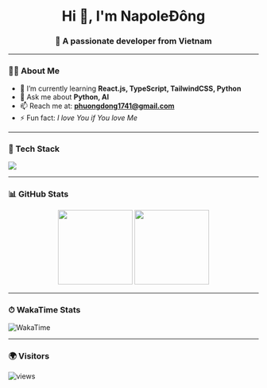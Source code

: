 <!-- Header -->
<h1 align="center">Hi 👋, I'm NapoleĐông</h1>
<h3 align="center">🚀 A passionate developer from Vietnam</h3>

---

### 🧑‍💻 About Me
- 🌱 I’m currently learning **React.js, TypeScript, TailwindCSS, Python**
- 💬 Ask me about **Python, AI**
- 📫 Reach me at: **phuongdong1741@gmail.com**
- ⚡ Fun fact: *I love You if You love Me*

---

### 🔧 Tech Stack
<p align="left">
  <img src="https://skillicons.dev/icons?i=react,typescript,tailwind,js,ts,python,c,cpp,git,vscode" />
</p>

---

### 📊 GitHub Stats
<p align="center">
  <img src="https://github-readme-stats.vercel.app/api?username=napole-dong&show_icons=true&theme=radical" height="150"/>
  <img src="https://github-readme-stats.vercel.app/api/top-langs/?username=napole-dong&layout=compact&theme=radical" height="150"/>
</p>

---

### ⏱ WakaTime Stats
![WakaTime](https://wakatime.com/share/@efdc30fa-353a-4ad2-b91b-7154399eb7f6/3f8f6e88-c4f1-44ba-bdd1-13a14a69e089.svg)

---

### 🌍 Visitors
<p align="left">
  <img src="https://komarev.com/ghpvc/?username=napole-dong&label=Profile%20views&color=0e75b6&style=flat" alt="views" />
</p>
